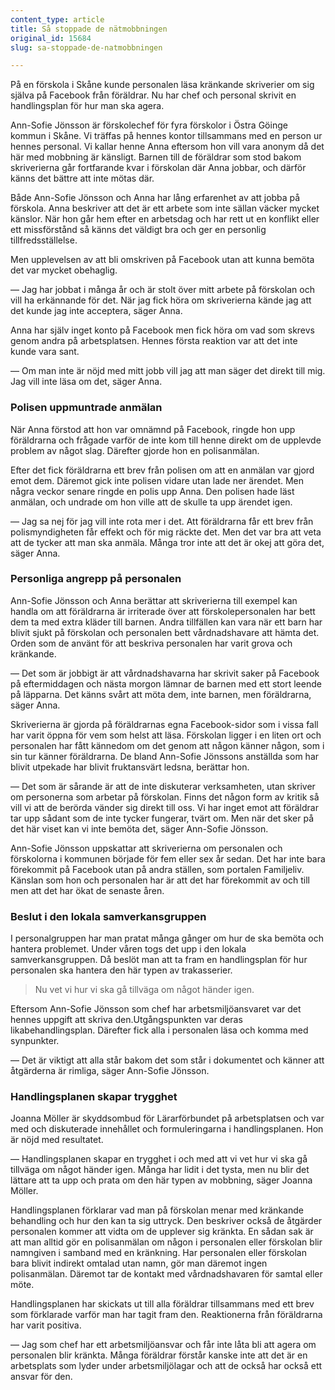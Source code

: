 ```yaml
---
content_type: article
title: Så stoppade de nätmobbningen
original_id: 15684
slug: sa-stoppade-de-natmobbningen

---
```


På en förskola i Skåne kunde personalen läsa kränkande skriverier om sig själva på Facebook från föräldrar. Nu har chef och personal skrivit en handlingsplan för hur man ska agera.

Ann-Sofie Jönsson är förskolechef för fyra förskolor i Östra Göinge kommun i Skåne. Vi träffas på hennes kontor tillsammans med en person ur hennes personal. Vi kallar henne Anna eftersom hon vill vara anonym då det här med mobbning är känsligt. Barnen till de föräldrar som stod bakom skriverierna går fortfarande kvar i förskolan där Anna jobbar, och därför känns det bättre att inte mötas där.

Både Ann-Sofie Jönsson och Anna har lång erfarenhet av att jobba på förskola. Anna beskriver att det är ett arbete som inte sällan väcker mycket känslor. När hon går hem efter en arbetsdag och har rett ut en konflikt eller ett missförstånd så känns det väldigt bra och ger en personlig tillfredsställelse.

Men upplevelsen av att bli omskriven på Facebook utan att kunna bemöta det var mycket obehaglig.

— Jag har jobbat i många år och är stolt över mitt arbete på förskolan och vill ha erkännande för det. När jag fick höra om skriverierna kände jag att det kunde jag inte acceptera, säger Anna.

Anna har själv inget konto på Facebook men fick höra om vad som skrevs genom andra på arbetsplatsen. Hennes första reaktion var att det inte kunde vara sant.

— Om man inte är nöjd med mitt jobb vill jag att man säger det direkt till mig. Jag vill inte läsa om det, säger Anna.

### Polisen uppmuntrade anmälan

När Anna förstod att hon var omnämnd på Facebook, ringde hon upp föräldrarna och frågade varför de inte kom till henne direkt om de upplevde problem av något slag. Därefter gjorde hon en polisanmälan.

Efter det fick föräldrarna ett brev från polisen om att en anmälan var gjord emot dem. Däremot gick inte polisen vidare utan lade ner ärendet. Men några veckor senare ringde en polis upp Anna. Den polisen hade läst anmälan, och undrade om hon ville att de skulle ta upp ärendet igen.

— Jag sa nej för jag vill inte rota mer i det. Att föräldrarna får ett brev från polismyndigheten får effekt och för mig räckte det. Men det var bra att veta att de tycker att man ska anmäla. Många tror inte att det är okej att göra det, säger Anna.

### Personliga angrepp på personalen

Ann-Sofie Jönsson och Anna berättar att skriverierna till exempel kan handla om att föräldrarna är irriterade över att förskolepersonalen har bett dem ta med extra kläder till barnen. Andra tillfällen kan vara när ett barn har blivit sjukt på förskolan och personalen bett vårdnadshavare att hämta det. Orden som de använt för att beskriva personalen har varit grova och kränkande.

— Det som är jobbigt är att vårdnadshavarna har skrivit saker på Facebook på eftermiddagen och nästa morgon lämnar de barnen med ett stort leende på läpparna. Det känns svårt att möta dem, inte barnen, men föräldrarna, säger Anna.

Skriverierna är gjorda på föräldrarnas egna Facebook-sidor som i vissa fall har varit öppna för vem som helst att läsa. Förskolan ligger i en liten ort och personalen har fått kännedom om det genom att någon känner någon, som i sin tur känner föräldrarna. De bland Ann-Sofie Jönssons anställda som har blivit utpekade har blivit fruktansvärt ledsna, berättar hon.

— Det som är sårande är att de inte diskuterar verksamheten, utan skriver om personerna som arbetar på förskolan. Finns det någon form av kritik så vill vi att de berörda vänder sig direkt till oss. Vi har inget emot att föräldrar tar upp sådant som de inte tycker fungerar, tvärt om. Men när det sker på det här viset kan vi inte bemöta det, säger Ann-Sofie Jönsson.

Ann-Sofie Jönsson uppskattar att skriverierna om personalen och förskolorna i kommunen började för fem eller sex år sedan. Det har inte bara förekommit på Facebook utan på andra ställen, som portalen Familjeliv. Känslan som hon och personalen har är att det har förekommit av och till men att det har ökat de senaste åren.

### Beslut i den lokala samverkansgruppen

I personalgruppen har man pratat många gånger om hur de ska bemöta och hantera problemet. Under våren togs det upp i den lokala samverkansgruppen. Då beslöt man att ta fram en handlingsplan för hur personalen ska hantera den här typen av trakasserier.

> Nu vet vi hur vi ska gå tillväga om något händer igen.

Eftersom Ann-Sofie Jönsson som chef har arbetsmiljöansvaret var det hennes uppgift att skriva den.Utgångspunkten var deras likabehandlingsplan. Därefter fick alla i personalen läsa och komma med synpunkter.

— Det är viktigt att alla står bakom det som står i dokumentet och känner att åtgärderna är rimliga, säger Ann-Sofie Jönsson.

### Handlingsplanen skapar trygghet

Joanna Möller är skyddsombud för Lärarförbundet på arbetsplatsen och var med och diskuterade innehållet och formuleringarna i handlingsplanen. Hon är nöjd med resultatet.

— Handlingsplanen skapar en trygghet i och med att vi vet hur vi ska gå tillväga om något händer igen. Många har lidit i det tysta, men nu blir det lättare att ta upp och prata om den här typen av mobbning, säger Joanna Möller.

Handlingsplanen förklarar vad man på förskolan menar med kränkande behandling och hur den kan ta sig uttryck. Den beskriver också de åtgärder personalen kommer att vidta om de upplever sig kränkta. En sådan sak är att man alltid gör en polisanmälan om någon i personalen eller förskolan blir namngiven i samband med en kränkning. Har personalen eller förskolan bara blivit indirekt omtalad utan namn, gör man däremot ingen polisanmälan. Däremot tar de kontakt med vårdnadshavaren för samtal eller möte.

Handlingsplanen har skickats ut till alla föräldrar tillsammans med ett brev som förklarade varför man har tagit fram den. Reaktionerna från föräldrarna har varit positiva.

— Jag som chef har ett arbetsmiljöansvar och får inte låta bli att agera om personalen blir kränkta. Många föräldrar förstår kanske inte att det är en arbetsplats som lyder under arbetsmiljölagar och att de också har också ett ansvar för den.

